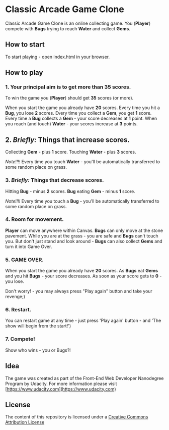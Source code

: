 # Classic Arcade Game Clone
Classic Arcade Game Clone is an online collecting game. You (**Player**) compete with **Bugs** trying to reach **Water** and collect **Gems**.

## How to start

To start playing - open index.html in your browser.

## How to play

### 1. Your principal aim is to get more than 35 scores.
To win the game you (**Player**) should get **35** scores (or more).

When you start the game you already have **20** scores.
Every time you hit a **Bug**, you lose **2** scores.
Every time you collect a **Gem**, you get **1** score. 
Every time a **Bug** collects a **Gem** - your score decreases at **1** point.
When you reach (and touch) **Water** - your scores increase at **3** points.

## 2. _Briefly:_ Things that increase scores.

Collecting **Gem** - plus **1** score.
Touching **Water** - plus **3** scores.

_Note!!!!_ Every time you touch **Water** - you'll be automatically transferred to some random place on grass.

### 3. _Briefly:_ Things that decrease scores.

Hitting **Bug** - minus **2** scores.
**Bug** eating **Gem** - minus **1** score.

_Note!!!!_ Every time you touch a **Bug** - you'll be automatically transferred to some random place on grass.

### 4. Room for movement.

**Player** can move anywhere within Canvas.
**Bugs** can only move at the stone pavement.
While you are at the grass - you are safe and **Bugs** can't touch you. But don't just stand and look around - **Bugs** can also collect **Gems** and turn it into Game Over. 

### 5. GAME OVER.

When you start the game you already have **20** scores. As **Bugs** eat **Gems** and you hit **Bugs** - your score decreases. 
As soon as your score gets to **0** - you lose. 

Don't worry! - you may always press "Play again" button and take your revenge;)

### 6. Restart.
You can restart game at any time - just press 'Play again' button - and 'The show will begin from the start!')

### 7. Compete!
Show who wins - you or Bugs?!

## Idea
The game was created as part of the Front-End Web Developer Nanodegree Program by Udacity. For more information please visit [https://www.udacity.com](https://www.udacity.com)

## License

The content of this repository is licensed under a [Creative Commons Attribution License](https://creativecommons.org/licenses/by/3.0/us/) 
